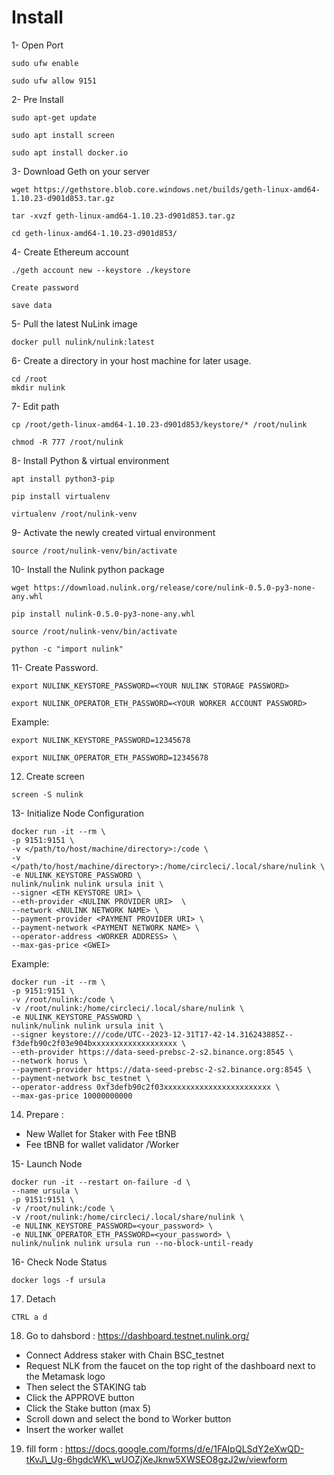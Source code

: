 # Install

1- Open Port

```
sudo ufw enable
```

```
sudo ufw allow 9151
```

2- Pre Install

```
sudo apt-get update
```

```
sudo apt install screen
```

```
sudo apt install docker.io
```

3- Download Geth on your server

```
wget https://gethstore.blob.core.windows.net/builds/geth-linux-amd64-1.10.23-d901d853.tar.gz
```

```
tar -xvzf geth-linux-amd64-1.10.23-d901d853.tar.gz
```

```
cd geth-linux-amd64-1.10.23-d901d853/
```

4- Create Ethereum account

```
./geth account new --keystore ./keystore
```

```
Create password
```

```
save data
```

5- Pull the latest NuLink image

```
docker pull nulink/nulink:latest
```

6- Create a directory in your host machine for later usage.

```
cd /root
mkdir nulink
```

7- Edit path

```
cp /root/geth-linux-amd64-1.10.23-d901d853/keystore/* /root/nulink
```

```
chmod -R 777 /root/nulink
```

8- Install Python & virtual environment

```
apt install python3-pip
```

```
pip install virtualenv
```

```
virtualenv /root/nulink-venv
```

9- Activate the newly created virtual environment

```
source /root/nulink-venv/bin/activate
```

10- Install the Nulink python package

```
wget https://download.nulink.org/release/core/nulink-0.5.0-py3-none-any.whl
```

```
pip install nulink-0.5.0-py3-none-any.whl
```

```
source /root/nulink-venv/bin/activate
```

```
python -c "import nulink"
```

11- Create Password.

```
export NULINK_KEYSTORE_PASSWORD=<YOUR NULINK STORAGE PASSWORD>
```

```
export NULINK_OPERATOR_ETH_PASSWORD=<YOUR WORKER ACCOUNT PASSWORD>
```

Example:

```
export NULINK_KEYSTORE_PASSWORD=12345678
```

```
export NULINK_OPERATOR_ETH_PASSWORD=12345678
```

12. Create screen

```
screen -S nulink
```

13- Initialize Node Configuration

```
docker run -it --rm \
-p 9151:9151 \
-v </path/to/host/machine/directory>:/code \
-v </path/to/host/machine/directory>:/home/circleci/.local/share/nulink \
-e NULINK_KEYSTORE_PASSWORD \
nulink/nulink nulink ursula init \
--signer <ETH KEYSTORE URI> \
--eth-provider <NULINK PROVIDER URI>  \
--network <NULINK NETWORK NAME> \
--payment-provider <PAYMENT PROVIDER URI> \
--payment-network <PAYMENT NETWORK NAME> \
--operator-address <WORKER ADDRESS> \
--max-gas-price <GWEI>
```

Example:

```
docker run -it --rm \
-p 9151:9151 \
-v /root/nulink:/code \
-v /root/nulink:/home/circleci/.local/share/nulink \
-e NULINK_KEYSTORE_PASSWORD \
nulink/nulink nulink ursula init \
--signer keystore:///code/UTC--2023-12-31T17-42-14.316243885Z--f3defb90c2f03e904bxxxxxxxxxxxxxxxxxxx \
--eth-provider https://data-seed-prebsc-2-s2.binance.org:8545 \
--network horus \
--payment-provider https://data-seed-prebsc-2-s2.binance.org:8545 \
--payment-network bsc_testnet \
--operator-address 0xf3defb90c2f03xxxxxxxxxxxxxxxxxxxxxxxx \
--max-gas-price 10000000000
```

14. Prepare :

* New Wallet for Staker with Fee tBNB
* Fee tBNB for wallet validator /Worker

15- Launch Node

```
docker run -it --restart on-failure -d \
--name ursula \
-p 9151:9151 \
-v /root/nulink:/code \
-v /root/nulink:/home/circleci/.local/share/nulink \
-e NULINK_KEYSTORE_PASSWORD=<your_password> \
-e NULINK_OPERATOR_ETH_PASSWORD=<your_password> \
nulink/nulink nulink ursula run --no-block-until-ready
```

16- Check Node Status

```
docker logs -f ursula
```

17. Detach

```
CTRL a d
```

18. Go to dahsbord : https://dashboard.testnet.nulink.org/

* Connect Address staker with Chain BSC\_testnet
* Request NLK from the faucet on the top right of the dashboard next to the Metamask logo
* Then select the STAKING tab
* Click the APPROVE button
* Click the Stake button (max 5)
* Scroll down and select the bond to Worker button
* Insert the worker wallet

19. fill form : https://docs.google.com/forms/d/e/1FAIpQLSdY2eXwQD-tKvJ\_Ug-6hgdcWK\_wUOZjXeJknw5XWSEO8gzJ2w/viewform
